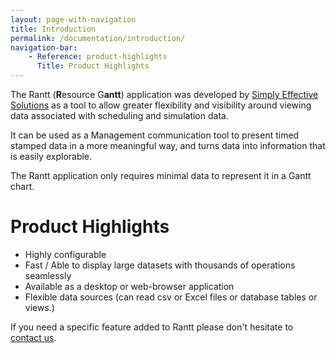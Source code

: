 ```yaml
---
layout: page-with-navigation
title: Introduction
permalink: /documentation/introduction/
navigation-bar:
    - Reference: product-highlights
      Title: Product Highlights
---
```


The Rantt (**R**esource G**antt**) application was developed by [Simply Effective Solutions](wwww.sesolutions.net.au) as a tool to allow greater flexibility and visibility around viewing data associated with scheduling and simulation data.

It can be used as a Management communication tool to present timed stamped data in a more meaningful way, and turns data into information that is easily explorable.

The Rantt application only requires minimal data to represent it in a Gantt chart.


Product Highlights
===================

- Highly configurable
- Fast / Able to display large datasets with thousands of operations seamlessly
- Available as a desktop or web-browser application
- Flexible data sources (can read csv or Excel files or database tables or views.)

If you need a specific feature added to Rantt please don't hesitate to [contact us](contact).